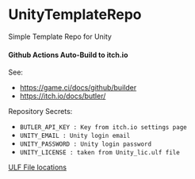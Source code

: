 # UnityTemplateRepo
Simple Template Repo for Unity

#### Github Actions Auto-Build to itch.io

See: 
- https://game.ci/docs/github/builder
- https://itch.io/docs/butler/

Repository Secrets:
- `BUTLER_API_KEY : Key from itch.io settings page`
- `UNITY_EMAIL : Unity login email`
- `UNITY_PASSWORD : Unity login password`
- `UNITY_LICENSE : taken from Unity_lic.ulf file`

[ULF File locations](https://game.ci/docs/github/activation/#:~:text=Depending%20on%20the%20host%20you%20are%20using%2C%20find%20the%20.ulf%20file%20which%20is%20your%20Unity%20license%20in%20the%20following%20paths%3A)
